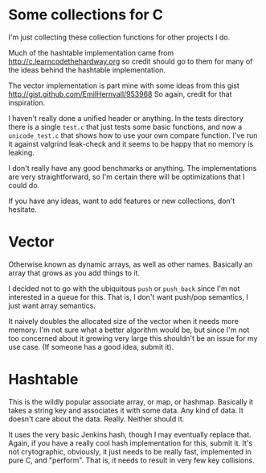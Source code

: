 Some collections for C
======================

I'm just collecting these collection functions for other projects I do.

Much of the hashtable implementation came from http://c.learncodethehardway.org
so credit should go to them for many of the ideas behind the hashtable implementation.

The vector implementation is part mine with some ideas from this gist http://gist.github.com/EmilHernvall/953968
So again, credit for that inspiration.

I haven't really done a unified header or anything. In the tests directory there is a single
`test.c` that just tests some basic functions, and now a `unicode_test.c` that shows how to
use your own compare function. I've run it against valgrind leak-check and it
seems to be happy that no memory is leaking.

I don't really have any good benchmarks or anything. The implementations are very straightforward,
so I'm certain there will be optimizations that I could do.

If you have any ideas, want to add features or new collections, don't hesitate.

Vector
======

Otherwise known as dynamic arrays, as well as other names. Basically an array that grows as you
add things to it.

I decided not to go with the ubiquitous `push` or `push_back` since I'm not
interested in a queue for this. That is, I don't want push/pop semantics, I just want array
semantics.

It naively doubles the allocated size of the vector when it needs more memory. I'm not sure
what a better algorithm would be, but since I'm not too concerned about it growing very
large this shouldn't be an issue for my use case. (If someone has a good idea, submit it).

Hashtable
=========

This is the wildly popular associate array, or map, or hashmap. Basically it takes a string
key and associates it with some data. Any kind of data. It doesn't care about the data. Really.
Neither should it.

It uses the very basic Jenkins hash, though I may eventually replace that. Again, if you have
a really cool hash implementation for this, submit it. It's not crytographic, obviously, it just
needs to be really fast, implemented in pure C, and "perform". That is, it needs to result in
very few key collisions.
